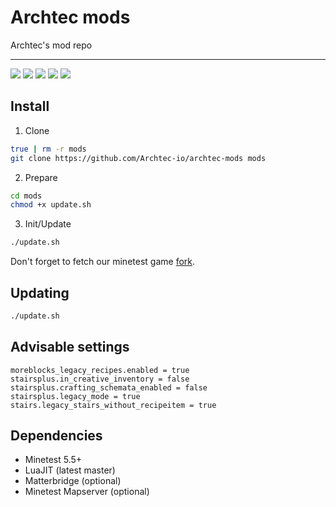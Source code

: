 # Archtec mods

Archtec's mod repo

---

![](https://img.shields.io/github/v/release/Archtec-io/archtec-mods)
![](https://img.shields.io/github/actions/workflow/status/Archtec-io/archtec-mods/merge-forks.yml?label=fork%20merger)
![](https://img.shields.io/github/issues/Archtec-io/bugtracker)
![](https://img.shields.io/github/license/Archtec-io/archtec-mods)
![](https://img.shields.io/discord/886025453150801930)


## Install

1. Clone

```bash
true | rm -r mods
git clone https://github.com/Archtec-io/archtec-mods mods
```

2. Prepare

```bash
cd mods
chmod +x update.sh
```

3. Init/Update

```bash
./update.sh
```

Don't forget to fetch our minetest game [fork](https://github.com/Archtec-io/minetest_game).

## Updating

```bash
./update.sh
```

## Advisable settings

```
moreblocks_legacy_recipes.enabled = true
stairsplus.in_creative_inventory = false
stairsplus.crafting_schemata_enabled = false
stairsplus.legacy_mode = true
stairs.legacy_stairs_without_recipeitem = true
```

## Dependencies
- Minetest 5.5+
- LuaJIT (latest master)
- Matterbridge (optional)
- Minetest Mapserver (optional)